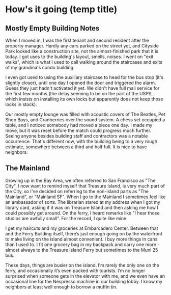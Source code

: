 # How's it going (temp title)

## Mostly Empty Building Notes

When I moved in, I was the first tenant and second resident after the property manager. Hardly any cars parked on the street yet, and Cityside Park looked like a construction site, not the almost-finished park that it is today. I got uses to the building's layout, smells, noises. I went on "exit walks", which is what I used to call walking around the staircases and exits of my grandma's condo building.



I even got used to using the auxiliary staircase to head for the bus stop (it's slightly closer), until one day I opened the door and triggered the alarm. Guess they just hadn't activated it yet. We didn't have full mail service for the first few months (the delay seeming to be on the part of the USPS, which insists on installing its own locks but apparently does not keep those locks in stock).



Our mostly empty lounge was filled with acoustic covers of The Beatles, Pet Shop Boys, and Cranberries over the sound system. A chess set occupied a table, and I noticed somebody had moved a piece one day. I made my move, but it was reset before the match could progress much further. Seeing anyone besides building staff and contractors was a notable occurrence. That's different now, with the building being to a very rough estimate, somewhere between a third and half full. It is nice to have neighbors.



## The Mainland

Growing up in the Bay Area, we often referred to San Francisco as "The City". I now want to remind myself that Treasure Island, is very much part of the City, so I've decided on referring to the non-island parts as "The Mainland", or "Mainland SF". When I go to the Mainland I sometimes feel like an ambassador of sorts. The librarian stared at my address when I got my library card, asking if it was on Treasure Island and then asking me how I could possibly get around. On the ferry, I heard remarks like "I hear those studios are awfully small". For the record, I quite like mine.

I get my haircuts and my groceries at Embarcadero Center. Between that and the Ferry Building itself, there’s just enough going on by the waterfront to make living on the island almost convenient. I buy more things in cans than I used to. I fit one grocery bag in my backpack and carry one more - almost always to the Treasure Island Ferry but sometimes to the Muni 25 bus.

These days, things are busier on the island. I’m rarely the only one on the ferry, and occasionally it’s even packed with tourists. I’m no longer surprised when someone gets in the elevator with me, and we even have an occasional line for the Nespresso machine in our building lobby. I know my neighbors at least well enough to borrow a muffin tin.